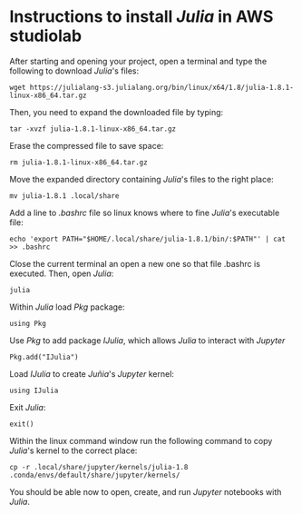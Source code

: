 # Instructions to install *Julia* in AWS studiolab


After starting and opening your project, open a terminal and type the following  to download *Julia*'s files:
```
wget https://julialang-s3.julialang.org/bin/linux/x64/1.8/julia-1.8.1-linux-x86_64.tar.gz
```

Then, you need to expand the downloaded file by typing:
```
tar -xvzf julia-1.8.1-linux-x86_64.tar.gz
```

Erase the compressed file to save space:
```
rm julia-1.8.1-linux-x86_64.tar.gz
```

Move the expanded directory containing *Julia*'s files to the right place:
```
mv julia-1.8.1 .local/share
```

Add a line to *.bashrc* file so linux knows where to fine *Julia*'s executable file:
```
echo 'export PATH="$HOME/.local/share/julia-1.8.1/bin/:$PATH"' | cat >> .bashrc 
```

Close the current terminal an open a new one so that file .bashrc is executed. Then, open *Julia*:
```
julia
```

Within *Julia* load *Pkg* package:
```
using Pkg
```

Use *Pkg* to add package *IJulia*, which allows *Julia* to interact with *Jupyter*
```
Pkg.add("IJulia")
```

Load *IJulia* to create *Juñia*'s *Jupyter* kernel:
```
using IJulia
```

Exit *Julia*:
```
exit()
```

Within the linux command window run the following command to copy *Julia*'s kernel to the correct place:
```
cp -r .local/share/jupyter/kernels/julia-1.8 .conda/envs/default/share/jupyter/kernels/
```

You should be able now to open, create, and run *Jupyter* notebooks with *Julia*.